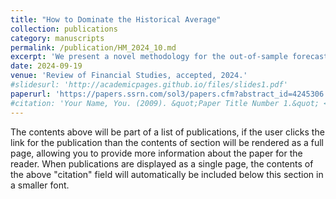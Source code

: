 ```yaml
---
title: "How to Dominate the Historical Average"
collection: publications
category: manuscripts
permalink: /publication/HM_2024_10.md
excerpt: 'We present a novel methodology for the out-of-sample forecast of the equity premium. Our approach matches the stability of the historical average while conservatively utilizing a predictor’s capacity to improve forecast accuracy. We demonstrate that, theoretically and empirically, our method dominates the historical average in forecast performance. Our methodology establishes a simple yet powerful paradigm for exploiting the real-time equity premium predictability derived from a predictor. Applications of our method reveal that many predictors can forecast the equity premium, and that parameter estimates in previous studies add value to out-of-sample forecasts.'
date: 2024-09-19
venue: 'Review of Financial Studies, accepted, 2024.'
#slidesurl: 'http://academicpages.github.io/files/slides1.pdf'
paperurl: 'https://papers.ssrn.com/sol3/papers.cfm?abstract_id=4245306'
#citation: 'Your Name, You. (2009). &quot;Paper Title Number 1.&quot; <i>Journal 1</i>. 1(1).'
---
```


The contents above will be part of a list of publications, if the user clicks the link for the publication than the contents of section will be rendered as a full page, allowing you to provide more information about the paper for the reader. When publications are displayed as a single page, the contents of the above "citation" field will automatically be included below this section in a smaller font.
